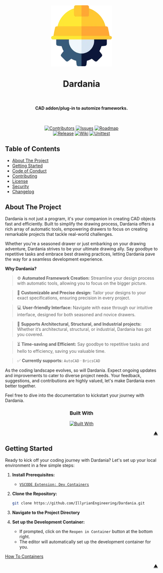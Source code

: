 <a name="readme-top"></a>

<h1 align="center">
  <br />
    <a href="https://illyrian-engineering.com/">
      <img src="https://raw.githubusercontent.com/IllyrianEngineering/.github/main/icons/favicon.webp" alt="Dardania Logo" width="200">
    </a>
  <br /><br />
  Dardania
  <br />
  <br />
</h1>

<h4 align="center">CAD addon/plug-in to automize frameworks.</h4><br />

<div align="center">

[![Contributors][contributors_shield_url]][contributors_url]
[![Issues][issues_shield_url]][issues_url]
[![Roadmap][roadmap_shield_url]][roadmap_url]<br />
[![Release][release_shield_url]][release_url]
[![Wiki][wiki_shield_url]][wiki_url]
[![Unittest][test_shield_url]][test_url]</div>

## Table of Contents

- [About The Project](#about-the-project)
- [Getting Started](#getting-started)
- [Code of Conduct][code_of_conduct_url]
- [Contributing][contributing_url]
- [License][license_url]
- [Security][security_url]
- [Changelog][changelog_url]

## About The Project

Dardania is not just a program, it's your companion in creating CAD objects fast and efficiently. Built to simplify the drawing process, Dardania offers a rich array of automatic tools, empowering drawers to focus on creating remarkable projects that tackle real-world challenges.

Whether you're a seasoned drawer or just embarking on your drawing adventure, Dardania strives to be your ultimate drawing ally. Say goodbye to repetitive tasks and embrace best drawing practices, letting Dardania pave the way for a seamless development experience.

**Why Dardania?**

> :gear: **Automated Framework Creation:** Streamline your design process with automatic tools, allowing you to focus on the bigger picture.

> :straight_ruler: **Customizable and Precise design:** Tailor your designs to your exact specifications, ensuring precision in every project.

> :computer: **User-friendly Interface:** Navigate with ease through our intuitive interface, designed for both seasoned and novice drawers.

> :triangular_ruler: **Supports Architectural, Structural, and Industrial projects:** Whether it’s architectural, structural, or industrial, Dardania has got you covered.

> :hourglass_flowing_sand: **Time-saving and Efficient:** Say goodbye to repetitive tasks and hello to efficiency, saving you valuable time.

> :white_check_mark: **Currently supports:** `AutoCAD` · `BricsCAD`

As the coding landscape evolves, so will Dardania. Expect ongoing updates and improvements to cater to diverse project needs. Your feedback, suggestions, and contributions are highly valued, let's make Dardania even better together.

Feel free to dive into the documentation to kickstart your journey with Dardania.

<div align="center"><h3>Built With</h3>

[![Built With][built_with_shield_url]][built_with_url]</div>

</details><p align="right"><a href="#readme-top">▲</a></p>

## Getting Started

Ready to kick off your coding journey with Dardania? Let's set up your local environment in a few simple steps:

1. **Install Prerequisites:**

   - [`VSCODE Extension: Dev Containers`][dev_containers_url]

2. **Clone the Repository:**
   ```sh
   git clone https://github.com/IllyrianEngineering/Dardania.git
   ```
3. **Navigate to the Project Directory**

4. **Set up the Development Container:**
   - If prompted, click on the `Reopen in Container` button at the bottom right.
   - The editor will automatically set up the development container for you.

[How To Containers][how_to_containers_url]

</details><p align="right"><a href="#readme-top">▲</a></p>

[built_with_shield_url]: https://skillicons.dev/icons?i=docker,py,cpp,c
[built_with_url]: https://skillicons.dev
[changelog_url]: https://github.com/IllyrianEngineering/Dardania/blob/main/CHANGELOG.md
[code_of_conduct_url]: https://github.com/IllyrianEngineering/Dardania?tab=coc-ov-file
[contributing_url]: https://github.com/IllyrianEngineering/Dardania/blob/main/CONTRIBUTING.md
[contributors_shield_url]: https://img.shields.io/github/contributors/IllyrianEngineering/Dardania?style=for-the-badge&color=blue
[contributors_url]: https://github.com/IllyrianEngineering/Dardania/graphs/contributors
[dev_containers_url]: https://marketplace.visualstudio.com/items?itemName=ms-vscode-remote.remote-containers
[issues_shield_url]: https://img.shields.io/github/issues/IllyrianEngineering/Dardania?style=for-the-badge&color=yellow
[issues_url]: https://github.com/IllyrianEngineering/Dardania/issues
[license_url]: https://github.com/IllyrianEngineering/Dardania?tab=AGPL-3.0-1-ov-file
[release_shield_url]: https://img.shields.io/endpoint?url=https://gist.githubusercontent.com/illyrius666/75d51317191738246cdec92eabcc599f/raw/release_badge.json
[release_url]: https://github.com/IllyrianEngineering/Dardania/releases
[roadmap_shield_url]: https://img.shields.io/badge/Roadmap-Click%20Me!-purple.svg?style=for-the-badge
[roadmap_url]: https://github.com/orgs/IllyrianEngineering/projects/4
[security_url]: https://github.com/IllyrianEngineering/Dardania?tab=security-ov-file
[test_shield_url]: https://img.shields.io/endpoint?url=https://gist.githubusercontent.com/illyrius666/75d51317191738246cdec92eabcc599f/raw/test_badge.json
[test_url]: https://github.com/IllyrianEngineering/Dardania/actions
[wiki_shield_url]: https://img.shields.io/endpoint?url=https://gist.githubusercontent.com/illyrius666/75d51317191738246cdec92eabcc599f/raw/wiki_badge.json
[wiki_url]: https://wiki.IllyrianEngineering.com/
[how_to_containers_url]: https://github.com/IllyrianEngineering/Dardania/assets/28700752/2caaca1c-a0bd-45a8-ae82-8e8c4ec24d9d
